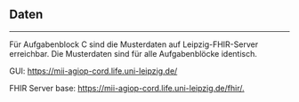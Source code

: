 ## Daten
---
Für Aufgabenblock C sind die Musterdaten auf Leipzig-FHIR-Server erreichbar.
Die Musterdaten sind für alle Aufgabenblöcke identisch. 

GUI: <https://mii-agiop-cord.life.uni-leipzig.de/>

FHIR Server base: <https://mii-agiop-cord.life.uni-leipzig.de/fhir/.>
